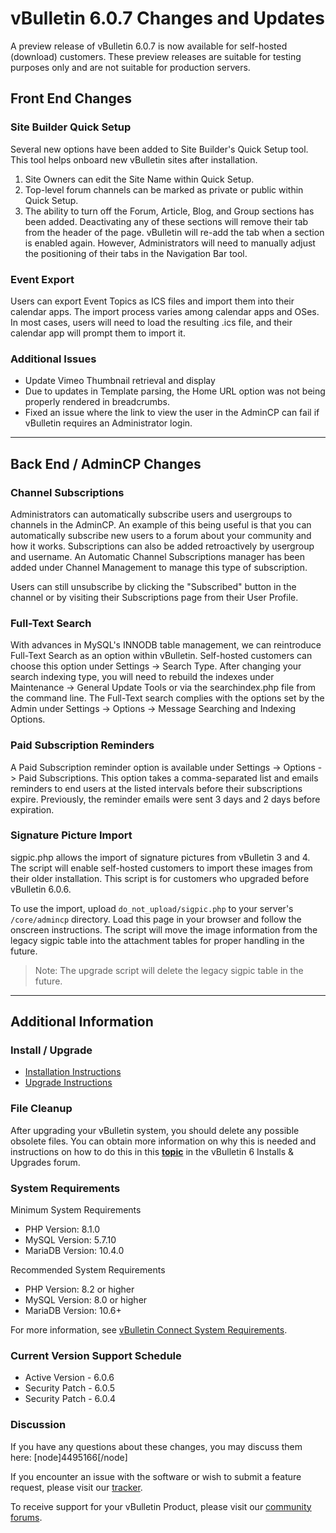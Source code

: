 # vBulletin 6.0.7 Changes and Updates

A preview release of vBulletin 6.0.7 is now available for self-hosted (download) customers. These preview releases are suitable for testing purposes only and are not suitable for production servers.

## Front End Changes

### Site Builder Quick Setup

Several new options have been added to Site Builder's Quick Setup tool. This tool helps onboard new vBulletin sites after installation. 

1. Site Owners can edit the Site Name within Quick Setup.
2. Top-level forum channels can be marked as private or public within Quick Setup.
3. The ability to turn off the Forum, Article, Blog, and Group sections has been added. Deactivating any of these sections will remove their tab from the header of the page. vBulletin will re-add the tab when a section is enabled again. However, Administrators will need to manually adjust the positioning of their tabs in the Navigation Bar tool.

### Event Export

Users can export Event Topics as ICS files and import them into their calendar apps. The import process varies among calendar apps and OSes. In most cases, users will need to load the resulting .ics file, and their calendar app will prompt them to import it.

### Additional Issues

- Update Vimeo Thumbnail retrieval and display
- Due to updates in Template parsing, the Home URL option was not being properly rendered in breadcrumbs. 
- Fixed an issue where the link to view the user in the AdminCP can fail if vBulletin requires an Administrator login.

---

## Back End / AdminCP Changes

### Channel Subscriptions

Administrators can automatically subscribe users and usergroups to channels in the AdminCP. An example of this being useful is that you can automatically subscribe new users to a forum about your community and how it works. Subscriptions can also be added retroactively by usergroup and username. An Automatic Channel Subscriptions manager has been added under Channel Management to manage this type of subscription.

Users can still unsubscribe by clicking the "Subscribed" button in the channel or by visiting their Subscriptions page from their User Profile.

### Full-Text Search

With advances in MySQL's INNODB table management, we can reintroduce Full-Text Search as an option within vBulletin. Self-hosted customers can choose this option under Settings -> Search Type. After changing your search indexing type, you will need to rebuild the indexes under Maintenance -> General Update Tools or via the searchindex.php file from the command line. The Full-Text search complies with the options set by the Admin under Settings -> Options -> Message Searching and Indexing Options.

### Paid Subscription Reminders

A Paid Subscription reminder option is available under Settings -> Options -> Paid Subscriptions. This option takes a comma-separated list and emails reminders to end users at the listed intervals before their subscriptions expire. Previously, the reminder emails were sent 3 days and 2 days before expiration.

### Signature Picture Import

sigpic.php allows the import of signature pictures from vBulletin 3 and 4. The script will enable self-hosted customers to import these images from their older installation. This script is for customers who upgraded before vBulletin 6.0.6.

To use the import, upload `do_not_upload/sigpic.php` to your server's `/core/admincp` directory. Load this page in your browser and follow the onscreen instructions. The script will move the image information from the legacy sigpic table into the attachment tables for proper handling in the future.

> Note: The upgrade script will delete the legacy sigpic table in the future.

---

## Additional Information

### Install / Upgrade

- [Installation Instructions](https://www.vbulletin.com/forum/node/4483267)
- [Upgrade Instructions](https://www.vbulletin.com/forum/node/4483262)

### File Cleanup

After upgrading your vBulletin system, you should delete any possible obsolete files. You can obtain more information on why this is needed and instructions on how to do this in this [**topic**](https://www.vbulletin.com/forum/node/4391346) in the vBulletin 6 Installs & Upgrades forum.

### System Requirements

Minimum System Requirements

- PHP Version: 8.1.0
- MySQL Version: 5.7.10
- MariaDB Version: 10.4.0

Recommended System Requirements

- PHP Version:  8.2 or higher
- MySQL Version: 8.0 or higher
- MariaDB Version: 10.6+

For more information, see [vBulletin Connect System Requirements](https://www.vbulletin.com/forum/node/4391344).

### Current Version Support Schedule

- Active Version - 6.0.6
- Security Patch - 6.0.5
- Security Patch - 6.0.4

### Discussion

If you have any questions about these changes, you may discuss them here: [node]4495166[/node]

If you encounter an issue with the software or wish to submit a feature request, please visit our [tracker](https://tracker.vbulletin.com/vbulletin6).

To receive support for your vBulletin Product, please visit our [community forums](https://www.vbulletin.com/forum/).
